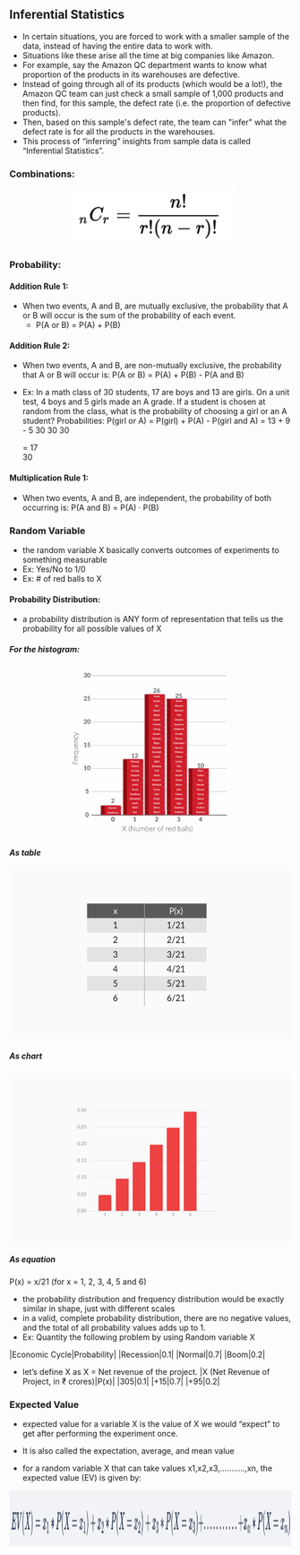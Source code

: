 ## Inferential Statistics

- In certain situations, you are forced to work with a smaller sample of the data, instead of having the entire data to work with.
- Situations like these arise all the time at big companies like Amazon. 
- For example, say the Amazon QC department wants to know what proportion of the products in its warehouses are defective. 
- Instead of going through all of its products (which would be a lot!), the Amazon QC team can just check a small sample of 1,000 products and then find, for this sample, the defect rate (i.e. the proportion of defective products). 
- Then, based on this sample's defect rate, the team can "infer" what the defect rate is for all the products in the warehouses.
- This process of “inferring” insights from sample data is called “Inferential Statistics”.


### Combinations:

<p align="center"> 
	<img src="../../../.assets/combinations.png" height=100/>
</p>
    

### Probability:
#### Addition Rule 1:
- When two events, A and B, are mutually exclusive, the probability that A or B will occur is the sum of the probability of each event.
  - P(A or B) = P(A) + P(B)
#### Addition Rule 2:
- When two events, A and B, are non-mutually exclusive, the probability that A or B will occur is:
    P(A or B) = P(A) + P(B) - P(A and B)
- Ex: 
In a math class of 30 students, 17 are boys and 13 are girls. On a unit test, 4 boys and 5 girls made an A grade. If a student is chosen at random from the class, what is the probability of choosing a girl or an A student?
Probabilities: P(girl or A) = P(girl) + P(A) - P(girl and A)
    = 	13	 + 	 9 	 - 	 5 
    30		30		30
                    
    = 	17				
    30				
#### Multiplication Rule 1:
- When two events, A and B, are independent, the probability of both occurring is:
P(A and B) = P(A) · P(B)


### Random Variable

- the random variable X basically converts outcomes of experiments to something measurable
- Ex: Yes/No to 1/0
- Ex: # of red balls to X

#### Probability Distribution:
- a probability distribution is ANY form of representation that tells us the probability for all possible values of X

##### For the histogram:
<p align="center"> 
	<img src="../../../.assets/rv1.png" height=300/>
</p>                
        
##### As table
<p align="center"> 
	<img src="../../../.assets/rv2.png" height=300/>
</p>        
        
        
##### As chart
<p align="center"> 
	<img src="../../../.assets/rv3.png" height=300/>
</p>        
        
##### As equation
P(x) = x/21
(for x = 1, 2, 3, 4, 5 and 6)
    

- the probability distribution and frequency distribution would be exactly similar in shape, just with different scales
- in a valid, complete probability distribution, there are no negative values, and the total of all probability values adds up to 1.
- Ex: Quantity the following problem by using Random variable X

|Economic Cycle|Probability|
|Recession|0.1|
|Normal|0.7|
|Boom|0.2|

- let’s define X as X = Net revenue of the project.
|X (Net Revenue of Project, in ₹ crores)|P(x)|
|305|0.1|
|+15|0.7|
|+95|0.2|
    

### Expected Value

- expected value for a variable X is the value of X we would “expect” to get after performing the experiment once. 
- It is also called the expectation, average, and mean value

- for a random variable X that can take values x1,x2,x3,...........,xn, the expected value (EV) is given by:
<p align="center"> 
	<img src="../../../.assets/ev.png" height=100/>
</p> 
    

    
